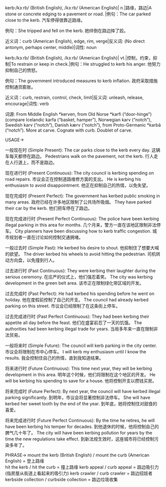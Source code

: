 kerb:/kɜːrb/ (British English), /kɜːrb/ (American English)| n.|路缘，路边|A stone or concrete edging to a pavement or road. |例句：The car parked close to the kerb. 汽车停得很靠近路缘。

例句：She tripped and fell on the kerb. 她绊倒在路边摔了跤。

近义词：curb (American English), edge, rim, verge|反义词: (No direct antonym, perhaps center, middle)|词性: noun

kerb:/kɜːrb/ (British English), /kɜːrb/ (American English)| vt.|控制，约束，抑制|To restrain or keep in check.|例句：He struggled to kerb his anger. 他努力抑制自己的愤怒。

例句：The government introduced measures to kerb inflation. 政府采取措施控制通货膨胀。


近义词：curb, restrain, control, check, limit|反义词: unleash, release, encourage|词性: verb


词源: From Middle English *kerven, from Old Norse *karfi (“door-hinge”) (compare Icelandic karfa (“basket, hamper”), Norwegian karv (“notch”), Swedish karv (“notch”), Danish kærv (“notch”), from Proto-Germanic *karbā (“notch”). More at carve. Cognate with curb. Doublet of carve.

USAGE->

一般现在时 (Simple Present):
The car parks close to the kerb every day.  这辆车每天都停在路边。
Pedestrians walk on the pavement, not the kerb. 行人走在人行道上，而不是路边。


现在进行时 (Present Continuous):
The city council is kerbing spending on road repairs. 市议会正在控制道路维修方面的支出。
He is kerbing his enthusiasm to avoid disappointment.  他正在抑制自己的热情，以免失望。


现在完成时 (Present Perfect):
The government has kerbed public smoking in many areas. 政府已经在许多地区限制了公共场所吸烟。
They have parked their car by the kerb. 他们把车停在了路边。


现在完成进行时 (Present Perfect Continuous):
The police have been kerbing illegal parking in this area for months.  几个月来，警方一直在该地区限制非法停车。
City planners have been discussing how to kerb traffic congestion. 城市规划者一直在讨论如何控制交通拥堵。


一般过去时 (Simple Past):
He kerbed his desire to shout. 他抑制住了想要大喊的欲望。
The driver kerbed his wheels to avoid hitting the pedestrian. 司机转动方向盘，以免撞到行人。


过去进行时 (Past Continuous):
They were kerbing their laughter during the serious ceremony.  在庄严的仪式上，他们强忍着笑。
The city was kerbing development in the green belt area.  该市正在限制绿化带区域的开发。


过去完成时 (Past Perfect):
He had kerbed his spending before he went on holiday. 他在度假前控制了自己的开支。
The council had already kerbed parking on this street.  市议会已经限制了在这条街上停车。


过去完成进行时 (Past Perfect Continuous):
They had been kerbing their appetite all day before the feast. 他们在盛宴前忍了一天的饥饿。
The authorities had been kerbing illegal trade for years. 当局多年来一直在限制非法贸易。


一般将来时 (Simple Future):
The council will kerb parking in the city center. 市议会将限制在市中心停车。
I will kerb my enthusiasm until I know the results. 我会控制住自己的热情，直到我知道结果。


将来进行时 (Future Continuous):
This time next year, they will be kerbing development in this area. 明年这个时候，他们将限制在这个地区的开发。
He will be kerbing his spending to save for a house. 他将控制开支以攒钱买房。


将来完成时 (Future Perfect):
By next year, the council will have kerbed illegal parking significantly. 到明年，市议会将显著控制非法停车。
She will have kerbed her sweet tooth by the end of the year. 到年底，她将控制住对甜食的喜爱。


将来完成进行时 (Future Perfect Continuous):
By the time he retires, he will have been kerbing his temper for decades. 到他退休的时候，他将控制自己的脾气几十年了。
The city will have been kerbing pollution for years by the time the new regulations take effect. 到新法规生效时，这座城市将已经控制污染多年了。


PHRASE->
mount the kerb  (British English) / mount the curb (American English) =  登上路缘  
hit the kerb / hit the curb = 撞上路缘
kerb appeal / curb appeal = 路边吸引力 (指房屋从街道上看起来的吸引力)
kerb crawler / curb crawler = 路边招妓者
kerbside collection / curbside collection = 路边垃圾收集
